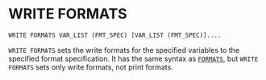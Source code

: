 # WRITE FORMATS

```
WRITE FORMATS VAR_LIST (FMT_SPEC) [VAR_LIST (FMT_SPEC)]....
```

`WRITE FORMATS` sets the write formats for the specified variables to
the specified format specification.  It has the same syntax as
[`FORMATS`](formats.md), but `WRITE FORMATS` sets only write formats,
not print formats.

